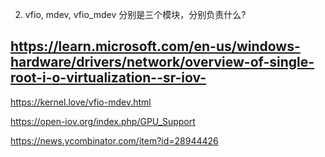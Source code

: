 2. vfio, mdev, vfio_mdev 分别是三个模块，分别负责什么?

## https://learn.microsoft.com/en-us/windows-hardware/drivers/network/overview-of-single-root-i-o-virtualization--sr-iov-

https://kernel.love/vfio-mdev.html

https://open-iov.org/index.php/GPU_Support

https://news.ycombinator.com/item?id=28944426
